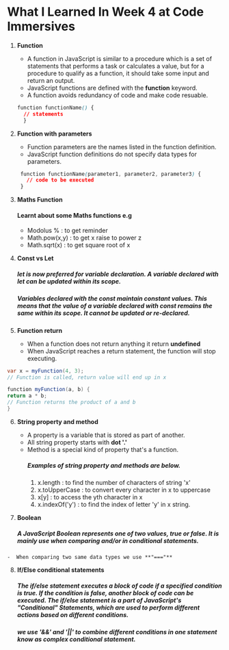 # What I Learned In Week 4 at Code Immersives
1. **Function**
    - A function in JavaScript is similar to a procedure which is a set of statements that performs a task or calculates a value, but for a procedure to qualify as a function, it should take some input and return an output. 
    - JavaScript functions are defined with the **function** keyword.
    - A function avoids redundancy of code and make code resuable.
    ``` css
    function functionName() {
      // statements
      }  
 
2. **Function with parameters**
   - Function parameters are the names listed in the function definition.
   - JavaScript function definitions do not specify data types for parameters.
   ``` css
    function functionName(parameter1, parameter2, parameter3) {
      // code to be executed
    }
    ```
  
3. **Maths Function**
   #### Learnt about some Maths functions e.g
    - Modolus % : to get reminder
    - Math.pow(x,y) : to get x raise to power z
    - Math.sqrt(x) : to get square root of x

4. **Const vs Let**
   ##### *let* is now preferred for variable declaration. A variable declared with *let* can be updated within its scope.
   ##### Variables declared with the *const* maintain constant values. This means that the value of a variable declared with *const* remains the same within its scope. It cannot be updated or re-declared.

5. **Function return**
    - When a function does not return anything it return **undefined**
    - When JavaScript reaches a return statement, the function will stop executing.
  ``` cs 
  var x = myFunction(4, 3);  
  // Function is called, return value will end up in x

  function myFunction(a, b) {
  return a * b;             
  // Function returns the product of a and b
  }
  ```

6. **String property and method**
    - A property is a variable that is stored as part of another.
    - All string property starts with **dot '.'**
    - Method is a special kind of property that's a   function.
      ##### Examples of string property and methods are below.
      1. x.length : to find the number of characters of string 'x'
      2. x.toUpperCase : to convert every character in x to uppercase 
      3. x[y] : to access the yth character in x
      4. x.indexOf('y') : to find the index of letter 'y' in x string.

  7. **Boolean**
     ##### A JavaScript Boolean represents one of two values, *true or false*. It is mainly use when comparing and/or in conditional statements.
    -  When comparing two same data types we use **"==="**
  8. **If/Else conditional statements**
     ##### The if/else statement executes a block of code if a specified condition is true. If the condition is false, another block of code can be executed. The if/else statement is a part of JavaScript's "Conditional" Statements, which are used to perform different actions based on different conditions.
     ##### we use *'&&'* and *'||'* to combine different conditions in one statement know as complex conditional statement.

    


   


    

  
